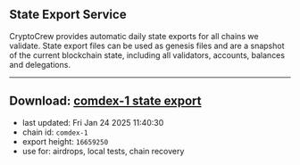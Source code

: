 ## State Export Service
CryptoCrew provides automatic daily state exports for all chains we validate. State export files can be used as genesis files and are a snapshot of the current blockchain state, including all validators, accounts, balances and delegations.

---
**Download: [comdex-1 state export](https://dl-eu2.ccvalidators.com/SERVICE/comdex/comdex-1_export_16659250.json)**
---

- last updated: Fri Jan 24 2025 11:40:30
- chain id: `comdex-1`
- export height: `16659250`
- use for: airdrops, local tests, chain recovery
